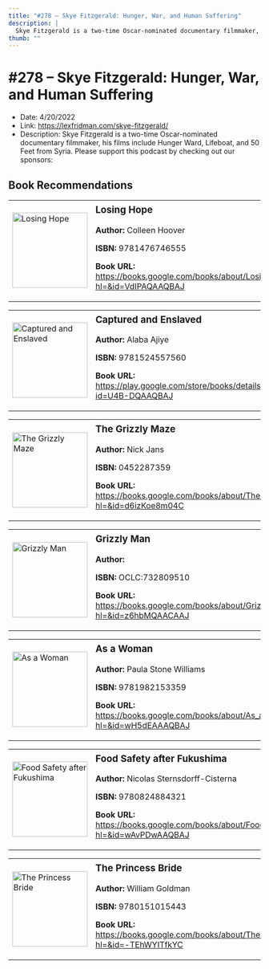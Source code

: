 ```yaml
---
title: "#278 – Skye Fitzgerald: Hunger, War, and Human Suffering"
description: |
  Skye Fitzgerald is a two-time Oscar-nominated documentary filmmaker, his films include Hunger Ward, Lifeboat, and 50 Feet from Syria. Please support this podcast by checking out our sponsors:"
thumb: ""
---
```


# #278 – Skye Fitzgerald: Hunger, War, and Human Suffering

  - Date: 4/20/2022
  - Link: https://lexfridman.com/skye-fitzgerald/
  - Description: Skye Fitzgerald is a two-time Oscar-nominated documentary filmmaker, his films include Hunger Ward, Lifeboat, and 50 Feet from Syria. Please support this podcast by checking out our sponsors:

## Book Recommendations

<table style="border: none;"><tr style="border: none;"><td style="border: none;"><img src="https://books.google.com/books/content?id=VdIPAQAAQBAJ&printsec=frontcover&img=1&zoom=1&edge=curl&source=gbs_api" alt="Losing Hope" width="150" style="vertical-align: top;"></td><td style="border: none; vertical-align: top;"><h3 style='margin-top: 5'>Losing Hope</h3><p><strong>Author:</strong> Colleen Hoover</p><p><strong>ISBN:</strong> 9781476746555</p><p><strong>Book URL:</strong> <a href="https://books.google.com/books/about/Losing_Hope.html?hl=&id=VdIPAQAAQBAJ">https://books.google.com/books/about/Losing_Hope.html?hl=&id=VdIPAQAAQBAJ</a></p></td></tr></table>
<table style="border: none;"><tr style="border: none;"><td style="border: none;"><img src="https://books.google.com/books/content?id=U4B-DQAAQBAJ&printsec=frontcover&img=1&zoom=1&edge=curl&source=gbs_api" alt="Captured and Enslaved" width="150" style="vertical-align: top;"></td><td style="border: none; vertical-align: top;"><h3 style='margin-top: 5'>Captured and Enslaved</h3><p><strong>Author:</strong> Alaba Ajiye</p><p><strong>ISBN:</strong> 9781524557560</p><p><strong>Book URL:</strong> <a href="https://play.google.com/store/books/details?id=U4B-DQAAQBAJ">https://play.google.com/store/books/details?id=U4B-DQAAQBAJ</a></p></td></tr></table>
<table style="border: none;"><tr style="border: none;"><td style="border: none;"><img src="https://books.google.com/books/content?id=d6izKoe8m04C&printsec=frontcover&img=1&zoom=1&edge=curl&source=gbs_api" alt="The Grizzly Maze" width="150" style="vertical-align: top;"></td><td style="border: none; vertical-align: top;"><h3 style='margin-top: 5'>The Grizzly Maze</h3><p><strong>Author:</strong> Nick Jans</p><p><strong>ISBN:</strong> 0452287359</p><p><strong>Book URL:</strong> <a href="https://books.google.com/books/about/The_Grizzly_Maze.html?hl=&id=d6izKoe8m04C">https://books.google.com/books/about/The_Grizzly_Maze.html?hl=&id=d6izKoe8m04C</a></p></td></tr></table>
<table style="border: none;"><tr style="border: none;"><td style="border: none;"><img src="None" alt="Grizzly Man" width="150" style="vertical-align: top;"></td><td style="border: none; vertical-align: top;"><h3 style='margin-top: 5'>Grizzly Man</h3><p><strong>Author:</strong> </p><p><strong>ISBN:</strong> OCLC:732809510</p><p><strong>Book URL:</strong> <a href="https://books.google.com/books/about/Grizzly_Man.html?hl=&id=z6hbMQAACAAJ">https://books.google.com/books/about/Grizzly_Man.html?hl=&id=z6hbMQAACAAJ</a></p></td></tr></table>
<table style="border: none;"><tr style="border: none;"><td style="border: none;"><img src="https://books.google.com/books/content?id=wH5dEAAAQBAJ&printsec=frontcover&img=1&zoom=1&edge=curl&source=gbs_api" alt="As a Woman" width="150" style="vertical-align: top;"></td><td style="border: none; vertical-align: top;"><h3 style='margin-top: 5'>As a Woman</h3><p><strong>Author:</strong> Paula Stone Williams</p><p><strong>ISBN:</strong> 9781982153359</p><p><strong>Book URL:</strong> <a href="https://books.google.com/books/about/As_a_Woman.html?hl=&id=wH5dEAAAQBAJ">https://books.google.com/books/about/As_a_Woman.html?hl=&id=wH5dEAAAQBAJ</a></p></td></tr></table>
<table style="border: none;"><tr style="border: none;"><td style="border: none;"><img src="https://books.google.com/books/content?id=wAvPDwAAQBAJ&printsec=frontcover&img=1&zoom=1&source=gbs_api" alt="Food Safety after Fukushima" width="150" style="vertical-align: top;"></td><td style="border: none; vertical-align: top;"><h3 style='margin-top: 5'>Food Safety after Fukushima</h3><p><strong>Author:</strong> Nicolas Sternsdorff-Cisterna</p><p><strong>ISBN:</strong> 9780824884321</p><p><strong>Book URL:</strong> <a href="https://books.google.com/books/about/Food_Safety_after_Fukushima.html?hl=&id=wAvPDwAAQBAJ">https://books.google.com/books/about/Food_Safety_after_Fukushima.html?hl=&id=wAvPDwAAQBAJ</a></p></td></tr></table>
<table style="border: none;"><tr style="border: none;"><td style="border: none;"><img src="https://books.google.com/books/content?id=-TEhWYITfkYC&printsec=frontcover&img=1&zoom=1&edge=curl&source=gbs_api" alt="The Princess Bride" width="150" style="vertical-align: top;"></td><td style="border: none; vertical-align: top;"><h3 style='margin-top: 5'>The Princess Bride</h3><p><strong>Author:</strong> William Goldman</p><p><strong>ISBN:</strong> 9780151015443</p><p><strong>Book URL:</strong> <a href="https://books.google.com/books/about/The_Princess_Bride.html?hl=&id=-TEhWYITfkYC">https://books.google.com/books/about/The_Princess_Bride.html?hl=&id=-TEhWYITfkYC</a></p></td></tr></table>
